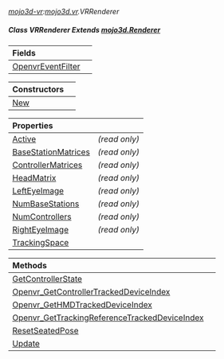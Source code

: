 _[mojo3d-vr](../../modules/mojo3d-vr/mojo3d-vr-module.md):[mojo3d.vr](../../modules/mojo3d/mojo3d-vr.md).VRRenderer_
##### Class VRRenderer Extends [mojo3d.Renderer](../../modules/mojo3d/mojo3d-renderer.md)

| Fields | |
|:---|:---|
| [OpenvrEventFilter](mojo3d-vr-vrrenderer-openvreventfilter.md) |  |

| Constructors | |
|:---|:---|
| [New](mojo3d-vr-vrrenderer-new.md) |  |

| Properties | |
|:---|:---|
| [Active](mojo3d-vr-vrrenderer-active.md) |  _(read only)_ |
| [BaseStationMatrices](mojo3d-vr-vrrenderer-basestationmatrices.md) |  _(read only)_ |
| [ControllerMatrices](mojo3d-vr-vrrenderer-controllermatrices.md) |  _(read only)_ |
| [HeadMatrix](mojo3d-vr-vrrenderer-headmatrix.md) |  _(read only)_ |
| [LeftEyeImage](mojo3d-vr-vrrenderer-lefteyeimage.md) |  _(read only)_ |
| [NumBaseStations](mojo3d-vr-vrrenderer-numbasestations.md) |  _(read only)_ |
| [NumControllers](mojo3d-vr-vrrenderer-numcontrollers.md) |  _(read only)_ |
| [RightEyeImage](mojo3d-vr-vrrenderer-righteyeimage.md) |  _(read only)_ |
| [TrackingSpace](mojo3d-vr-vrrenderer-trackingspace.md) |  |

| Methods | |
|:---|:---|
| [GetControllerState](mojo3d-vr-vrrenderer-getcontrollerstate.md) |  |
| [Openvr\_GetControllerTrackedDeviceIndex](mojo3d-vr-vrrenderer-openvr_getcontrollertrackeddeviceindex.md) |  |
| [Openvr\_GetHMDTrackedDeviceIndex](mojo3d-vr-vrrenderer-openvr_gethmdtrackeddeviceindex.md) |  |
| [Openvr\_GetTrackingReferenceTrackedDeviceIndex](mojo3d-vr-vrrenderer-openvr_gettrackingreferencetrackeddeviceindex.md) |  |
| [ResetSeatedPose](mojo3d-vr-vrrenderer-resetseatedpose.md) |  |
| [Update](mojo3d-vr-vrrenderer-update.md) |  |
